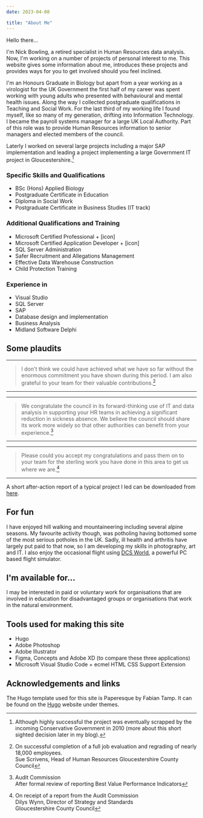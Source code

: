```yaml
---
date: 2023-04-08

title: "About Me"
---
```


Hello there...

I'm Nick Bowling, a retired specialist in Human Resources data analysis. Now, I'm working on a number of projects of personal interest to me. This website gives some information about me, introduces these projects and provides ways for you to get involved should you feel inclined.

I'm an Honours Graduate in Biology but apart from a year working as a virologist for the UK Government the first half of my career was spent working with young adults who presented with behavioural and mental health issues. Along the way I collected postgraduate qualifications in Teaching and Social Work. For the last third of my working life I found myself, like so many of my generation, drifting into Information Technology. I became the payroll systems manager for a large UK Local Authority. Part of this role was to provide Human Resources information to senior managers and elected members of the council.

Laterly I worked on several large projects including a major SAP implementation and leading a project implementing a large Government IT project in Gloucestershire.[^1]

[^1]:Although highly successful the project was eventually scrapped by the incoming Conservative Government in 2010 (more about this short sighted decision later in my blog).

### Specific Skills and Qualifications

* BSc (Hons) Applied Biology
* Postgraduate Certificate in Education
* Diploma in Social Work
* Postgraduate Certificate in Business Studies (IT track)

### Additional Qualifications and Training

* Microsoft Certified Professional + [icon]
* Microsoft Certified Application Developer + [icon]
* SQL Server Administration
* Safer Recruitment and Allegations Management
* Effective Data Warehouse Construction
* Child Protection Training

### Experience in

* Visual Studio
* SQL Server
* SAP
* Database design and implementation
* Business Analysis
* Midland Software Delphi

## Some plaudits

***
>I don't think we could have achieved what we have so far without the enormous commitment you have shown during this period. I am also grateful to your team for their valuable contributions.[^2]
***

[^2]:On successful completion of a full job evaluation and regrading of nearly 18,000 employees.<br> Sue Scrivens, Head of Human Resources Gloucestershire County Council

***
>We congratulate the council in its forward-thinking use of IT and data analysis in supporting your HR teams in achieving a significant reduction in sickness absence. We believe the council should share its work more widely so that other authorities can benefit from your experience.[^3]

***
[^3]:Audit Commission
<br>After formal review of reporting Best Value Performance Indicators

***

>Please could you accept my congratulations and pass them on to your team for the sterling work you have done in this area to get us where we are.[^4]
***
[^4]:On receipt of a report from the Audit Commission
<br>Dilys Wynn, Director of Strategy and Standards
<br>Gloucestershire County Council

A short after-action report of a typical project I led can be downloaded from [here](../The%20Sick%20Authority.pdf).

## For fun

I have enjoyed hill walking and mountaineering including several alpine seasons. My favourite activity though, was potholing having bottomed some of the most serious potholes in the UK. Sadly, ill health and arthritis have largely put paid to that now, so I am developing my skills in photography, art and IT. I also enjoy the occasional flight using [DCS World](https://www.digitalcombatsimulator.com/en/), a powerful PC based flight simulator.

## I'm available for…

I may be interested in paid or voluntary work for organisations that are involved in education for disadvantaged groups or organisations that work in the natural environment.

## Tools used for making this site

* Hugo
* Adobe Photoshop
* Adobe Illustrator
* Figma, Concepts and Adobe XD (to compare these three applications)
* Microsoft Visual Studio Code + ecmel HTML CSS Support Extension

## Acknowledgements and links

The Hugo template used for this site is Paperesque by Fabian Tamp. It can be found on the [Hugo](https://themes.gohugo.io/themes/paperesque/) website under themes.

